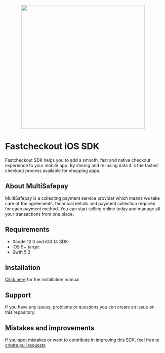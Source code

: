 <p align="center">
  <img src="https://www.multisafepay.com/img/multisafepaylogo.svg" width="400px" position="center">
</p>

# Fastcheckout iOS SDK
Fastcheckout SDK helps you to add a smooth, fast and native checkout experience to your mobile app. 
By storing and re-using data it is the fastest checkout process available for shopping apps.
## About MultiSafepay ##
MultiSafepay is a collecting payment service provider which means we take care of the agreements, technical details and payment collection required for each payment method. You can start selling online today and manage all your transactions from one place.
## Requirements
- Xcode 12.0 and iOS 14 SDK
- iOS 9+ target
- Swift 5.3
## Installation
[Click here](https://docs.multisafepay.com/integrations/fastcheckout-ios/manual/) for the installation manual.
## Support
If you have any issues, problems or questions you can create an issue on this repository.

## Mistakes and improvements 
If you spot mistakes or want to contribute in improving this SDK, feel free to [create pull requests](https://github.com/MultiSafepay/fastcheckout-ios-sdk/pulls)
